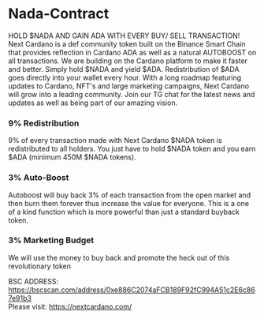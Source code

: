 # Nada-Contract
HOLD $NADA AND GAIN ADA WITH EVERY BUY/ SELL TRANSACTION!   
Next Cardano is a def community token built on the Binance Smart Chain that provides reflection in Cardano ADA as well as a natural AUTOBOOST on all transactions. We are building on the Cardano platform to make it faster and better. Simply hold $NADA and yield $ADA. Redistribution of $ADA goes directly into your wallet every hour. With a long roadmap featuring updates to Cardano, NFT's and large marketing campaigns, Next Cardano will grow into a leading community. Join our TG chat for the latest news and updates as well as being part of our amazing vision.

### 9% Redistribution
9% of every transaction made with Next Cardano $NADA token is redistributed to all holders. You just have to hold $NADA token and you earn $ADA (minimum 450M $NADA tokens).

### 3% Auto-Boost
Autoboost will buy back 3% of each transaction from the open market and then burn them forever thus increase the value for everyone. This is a one of a kind function which is more powerful than just a standard buyback token.

### 3% Marketing Budget
We will use the money to buy back and promote the heck out of this revolutionary token

BSC ADDRESS: https://bscscan.com/address/0xe886C2074aFCB189F92fC994A51c2E6c867e91b3   
Please visit: https://nextcardano.com/
